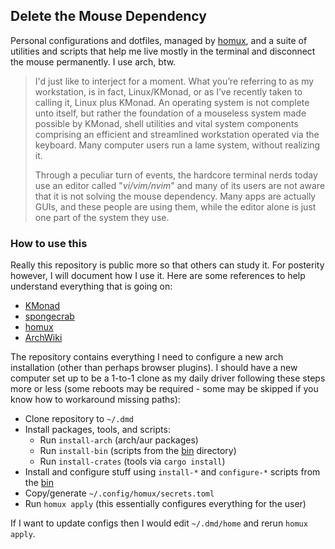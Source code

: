 ## Delete the Mouse Dependency

Personal configurations and dotfiles, managed by [homux](https://github.com/ArielHorwitz/homux), and a suite of utilities and scripts that help me live mostly in the terminal and disconnect the mouse permanently. I use arch, btw.

> I'd just like to interject for a moment. What you’re referring to as my workstation, is in fact, Linux/KMonad, or as I’ve recently taken to calling it, Linux plus KMonad. An operating system is not complete unto itself, but rather the foundation of a mouseless system made possible by KMonad, shell utilities and vital system components comprising an efficient and streamlined workstation operated via the keyboard. Many computer users run a lame system, without realizing it.
>
> Through a peculiar turn of events, the hardcore terminal nerds today use an editor called "*vi/vim/nvim*" and many of its users are not aware that it is not solving the mouse dependency. Many apps are actually GUIs, and these people are using them, while the editor alone is just one part of the system they use.

### How to use this

Really this repository is public more so that others can study it. For posterity however, I will document how I use it. Here are some references to help understand everything that is going on:
* [KMonad](https://github.com/kmonad/kmonad/)
* [spongecrab](https://github.com/ArielHorwitz/spongecrab)
* [homux](https://github.com/ArielHorwitz/homux)
* [ArchWiki](https://wiki.archlinux.org/)

The repository contains everything I need to configure a new arch installation (other than perhaps browser plugins). I should have a new computer set up to be a 1-to-1 clone as my daily driver following these steps more or less (some reboots may be required - some may be skipped if you know how to workaround missing paths):
* Clone repository to `~/.dmd`
* Install packages, tools, and scripts:
    - Run `install-arch` (arch/aur packages)
    - Run `install-bin` (scripts from the [bin](/bin) directory)
    - Run `install-crates` (tools via `cargo install`)
* Install and configure stuff using `install-*` and `configure-*` scripts from the [bin](/bin)
* Copy/generate `~/.config/homux/secrets.toml`
* Run `homux apply` (this essentially configures everything for the user)

If I want to update configs then I would edit `~/.dmd/home` and rerun `homux apply`.
